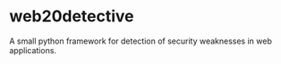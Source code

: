 web20detective
==============

A small python framework for detection of security weaknesses in web applications.